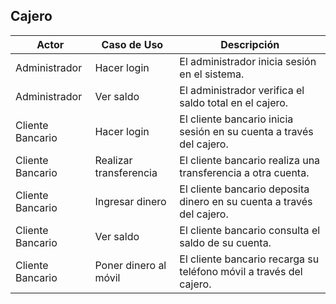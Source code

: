 ## Cajero

| Actor | Caso de Uso | Descripción |
| --- | --- | --- |
| Administrador | Hacer login | El administrador inicia sesión en el sistema. |
| Administrador | Ver saldo | El administrador verifica el saldo total en el cajero. |
| Cliente Bancario | Hacer login | El cliente bancario inicia sesión en su cuenta a través del cajero. |
| Cliente Bancario | Realizar transferencia | El cliente bancario realiza una transferencia a otra cuenta. |
| Cliente Bancario | Ingresar dinero | El cliente bancario deposita dinero en su cuenta a través del cajero. |
| Cliente Bancario | Ver saldo | El cliente bancario consulta el saldo de su cuenta. |
| Cliente Bancario | Poner dinero al móvil | El cliente bancario recarga su teléfono móvil a través del cajero. |

